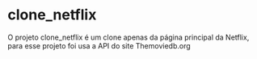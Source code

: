 # clone_netflix
 O projeto clone_netflix é um clone apenas da página principal da Netflix, para esse projeto foi usa a API do site Themoviedb.org
